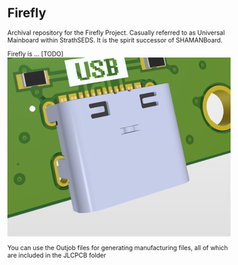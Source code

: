 # Firefly
Archival repository for the Firefly Project. Casually referred to as Universal Mainboard within StrathSEDS. It is the spirit successor of SHAMANBoard.

Firefly is ... [TODO]
![render of the PCB](Main.png)

You can use the Outjob files for generating manufacturing files, all of which are included in the JLCPCB folder